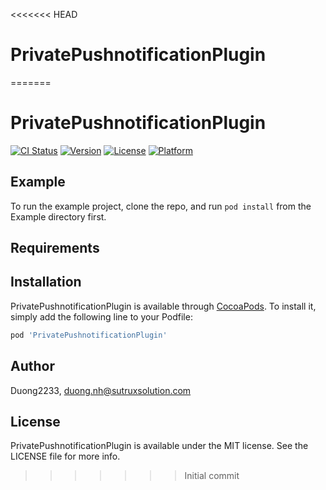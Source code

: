 <<<<<<< HEAD
# PrivatePushnotificationPlugin
=======
# PrivatePushnotificationPlugin

[![CI Status](https://img.shields.io/travis/Duong2233/PrivatePushnotificationPlugin.svg?style=flat)](https://travis-ci.org/Duong2233/PrivatePushnotificationPlugin)
[![Version](https://img.shields.io/cocoapods/v/PrivatePushnotificationPlugin.svg?style=flat)](https://cocoapods.org/pods/PrivatePushnotificationPlugin)
[![License](https://img.shields.io/cocoapods/l/PrivatePushnotificationPlugin.svg?style=flat)](https://cocoapods.org/pods/PrivatePushnotificationPlugin)
[![Platform](https://img.shields.io/cocoapods/p/PrivatePushnotificationPlugin.svg?style=flat)](https://cocoapods.org/pods/PrivatePushnotificationPlugin)

## Example

To run the example project, clone the repo, and run `pod install` from the Example directory first.

## Requirements

## Installation

PrivatePushnotificationPlugin is available through [CocoaPods](https://cocoapods.org). To install
it, simply add the following line to your Podfile:

```ruby
pod 'PrivatePushnotificationPlugin'
```

## Author

Duong2233, duong.nh@sutruxsolution.com

## License

PrivatePushnotificationPlugin is available under the MIT license. See the LICENSE file for more info.
>>>>>>> Initial commit

